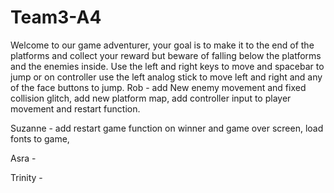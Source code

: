 # Team3-A4
Welcome to our game adventurer, your goal is to make it to the end of the platforms and collect your reward but beware of falling below the platforms and the enemies inside. Use the left and right keys to move and spacebar to jump or on controller use the left analog stick to move left and right and any of the face buttons to jump.
Rob - add New enemy movement and fixed collision glitch, add new platform map, add controller input to player movement and restart function. 

Suzanne - add restart game function on winner and game over screen, load fonts to game,

Asra - 

Trinity - 
